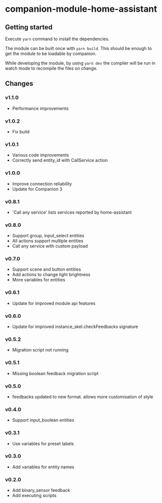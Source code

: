 # companion-module-home-assistant

## Getting started

Execute `yarn` command to install the dependencies.

The module can be built once with `yarn build`. This should be enough to get the module to be loadable by companion.

While developing the module, by using `yarn dev` the compiler will be run in watch mode to recompile the files on change.

## Changes

### v1.1.0

- Performance improvements

### v1.0.2

- Fix build

### v1.0.1

- Various code improvements
- Correctly send entity_id with CallService action

### v1.0.0

- Improve connection reliability
- Update for Companion 3

### v0.8.1

- 'Call any service' lists services reported by home-assistant

### v0.8.0

- Support group, input_select entities
- All actions support multiple entities
- Call any service with custom payload

### v0.7.0

- Support scene and button entities
- Add actions to change light brightness
- More variables for entities

### v0.6.1

- Update for improved module api features

### v0.6.0

- Update for improved instance_skel.checkFeedbacks signature

### v0.5.2

- Migration script not running

### v0.5.1

- Missing boolean feedback migration script

### v0.5.0

- feedbacks updated to new format. allows more customisation of style

### v0.4.0

- Support input_boolean entities

### v0.3.1

- Use variables for preset labels

### v0.3.0

- Add variables for entity names

### v0.2.0

- Add binary_sensor feedback
- Add executing scripts
